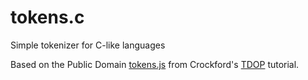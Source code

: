 # tokens.c
Simple tokenizer for C-like languages

Based on the Public Domain [tokens.js][0] from Crockford's [TDOP][1] tutorial.


[0]: https://github.com/douglascrockford/TDOP/blob/master/tokens.js/
[1]: https://github.com/douglascrockford/TDOP
